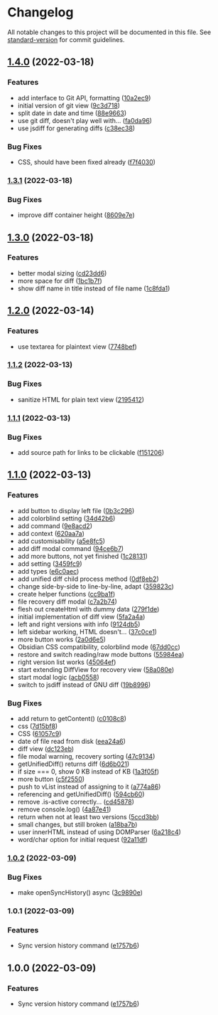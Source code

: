 # Changelog

All notable changes to this project will be documented in this file. See [standard-version](https://github.com/conventional-changelog/standard-version) for commit guidelines.

## [1.4.0](https://github.com/kometenstaub/obsidian-version-history-diff/compare/1.3.1...1.4.0) (2022-03-18)


### Features

* add interface to Git API, formatting ([10a2ec9](https://github.com/kometenstaub/obsidian-version-history-diff/commit/10a2ec9ed142cf33485cd93bb8a1219f09a74d00))
* initial version of git view ([9c3d718](https://github.com/kometenstaub/obsidian-version-history-diff/commit/9c3d718c384403741d9fd7ddf0930d4c0bc42849))
* split date in date and time ([88e9663](https://github.com/kometenstaub/obsidian-version-history-diff/commit/88e96636bb1a6fa199a8e4ed8a7f2a4ce9a0d77b))
* use git diff, doesn't play well with... ([fa0da96](https://github.com/kometenstaub/obsidian-version-history-diff/commit/fa0da9679f3d9bc3cd143972ab37bda0870423bd))
* use jsdiff for generating diffs ([c38ec38](https://github.com/kometenstaub/obsidian-version-history-diff/commit/c38ec383a802997bbba943f3fc461b4689826976))


### Bug Fixes

* CSS, should have been fixed already ([f7f4030](https://github.com/kometenstaub/obsidian-version-history-diff/commit/f7f4030a911d1ffed50158e3ffc06a14f828e94f))

### [1.3.1](https://github.com/kometenstaub/obsidian-version-history-diff/compare/1.3.0...1.3.1) (2022-03-18)


### Bug Fixes

* improve diff container height ([8609e7e](https://github.com/kometenstaub/obsidian-version-history-diff/commit/8609e7e32ecfe3535979cebb6a7a2caf21939597))

## [1.3.0](https://github.com/kometenstaub/obsidian-version-history-diff/compare/1.2.0...1.3.0) (2022-03-18)


### Features

* better modal sizing ([cd23dd6](https://github.com/kometenstaub/obsidian-version-history-diff/commit/cd23dd6a19e042b56b772db04a77694d0e94e0be))
* more space for diff ([1bc1b7f](https://github.com/kometenstaub/obsidian-version-history-diff/commit/1bc1b7fa027d8cd390a0d0ba7bbd4931b262d011))
* show diff name in title instead of file name ([1c8fda1](https://github.com/kometenstaub/obsidian-version-history-diff/commit/1c8fda190a932e6159f5c47b2b6df0485485a24d))

## [1.2.0](https://github.com/kometenstaub/obsidian-sync-version-history/compare/1.1.2...1.2.0) (2022-03-14)


### Features

* use textarea for plaintext view ([7748bef](https://github.com/kometenstaub/obsidian-sync-version-history/commit/7748beffe2639548811a6fdb1fdeaf58267f1529))

### [1.1.2](https://github.com/kometenstaub/obsidian-sync-version-history/compare/1.1.1...1.1.2) (2022-03-13)


### Bug Fixes

* sanitize HTML for plain text view ([2195412](https://github.com/kometenstaub/obsidian-sync-version-history/commit/219541247ef9c1b0260ce39e11e4a683e2f0f224))

### [1.1.1](https://github.com/kometenstaub/obsidian-sync-version-history/compare/1.1.0...1.1.1) (2022-03-13)


### Bug Fixes

* add source path for links to be clickable ([f151206](https://github.com/kometenstaub/obsidian-sync-version-history/commit/f151206080c7f56529cbe033f5958b4efbaa91ba))

## [1.1.0](https://github.com/kometenstaub/obsidian-sync-version-history/compare/1.0.2...1.1.0) (2022-03-13)


### Features

* add button to display left file ([0b3c296](https://github.com/kometenstaub/obsidian-sync-version-history/commit/0b3c296f2c41adfdd43b0accc7831b6716e84922))
* add colorblind setting ([34d42b6](https://github.com/kometenstaub/obsidian-sync-version-history/commit/34d42b68d489f0c861602602711bacca8f474b76))
* add command ([9e8acd2](https://github.com/kometenstaub/obsidian-sync-version-history/commit/9e8acd2020ece92824132ab54726575798b523ed))
* add context ([620aa7a](https://github.com/kometenstaub/obsidian-sync-version-history/commit/620aa7a83b562b9aa636e568f5c93b9a05fab41b))
* add customisability ([a5e8fc5](https://github.com/kometenstaub/obsidian-sync-version-history/commit/a5e8fc5f0701e75e42ca87c37437d047a6c9005e))
* add diff modal command ([94ce6b7](https://github.com/kometenstaub/obsidian-sync-version-history/commit/94ce6b78334f13c2643839863aed302e1b57fdd8))
* add more buttons, not yet finished ([1c28131](https://github.com/kometenstaub/obsidian-sync-version-history/commit/1c28131c5df47e2861e6c2e40ef1f25ff30a5834))
* add setting ([3459fc9](https://github.com/kometenstaub/obsidian-sync-version-history/commit/3459fc9c2e995ea6a255180d246d4d7e2214fd6e))
* add types ([e6c0aec](https://github.com/kometenstaub/obsidian-sync-version-history/commit/e6c0aec96c5ccd401e705047c10ab22b38957199))
* add unified diff child process method ([0df8eb2](https://github.com/kometenstaub/obsidian-sync-version-history/commit/0df8eb2ce00f73dd8dcc27e5110cb870c190bd64))
* change side-by-side to line-by-line, adapt ([359823c](https://github.com/kometenstaub/obsidian-sync-version-history/commit/359823c62ae7adeaeaa98ad5fcbf6a29ad19ae4b))
* create helper functions ([cc9ba1f](https://github.com/kometenstaub/obsidian-sync-version-history/commit/cc9ba1f92093f806d0bd4f7530e059271849c1e1))
* file recovery diff modal ([c7a2b74](https://github.com/kometenstaub/obsidian-sync-version-history/commit/c7a2b74363038389bc71d36a9b28e7f98946a6f5))
* flesh out createHtml with dummy data ([279f1de](https://github.com/kometenstaub/obsidian-sync-version-history/commit/279f1dee34015a234367cabf583b07c6ee8541a3))
* initial implementation of diff view ([5fa2a4a](https://github.com/kometenstaub/obsidian-sync-version-history/commit/5fa2a4a0f41dcb34684301397a9914f3bdfbb06f))
* left and right versions with info ([9124db5](https://github.com/kometenstaub/obsidian-sync-version-history/commit/9124db580acb22f6711345a1d1c078599f11eae0))
* left sidebar working, HTML doesn't... ([37c0ce1](https://github.com/kometenstaub/obsidian-sync-version-history/commit/37c0ce1d5a21c231fdb17c945bbe0889cf435684))
* more button works ([2a0d6e5](https://github.com/kometenstaub/obsidian-sync-version-history/commit/2a0d6e50766e6a36ec904ecf3aaff8bc54d05c54))
* Obsidian CSS compatibility, colorblind mode ([67dd0cc](https://github.com/kometenstaub/obsidian-sync-version-history/commit/67dd0cc8a0af843516d5d6d72901bb5a9868e926))
* restore and switch reading/raw mode buttons ([55984ea](https://github.com/kometenstaub/obsidian-sync-version-history/commit/55984ea6bef1b6b63eee07e8ed5014f561466e00))
* right version list works ([45064ef](https://github.com/kometenstaub/obsidian-sync-version-history/commit/45064ef692198dac7edb12fd59e3ad3870b4cdaa))
* start extending DiffView for recovery view ([58a080e](https://github.com/kometenstaub/obsidian-sync-version-history/commit/58a080e3965bb7c035809897c6e36294918889e1))
* start modal logic ([acb0558](https://github.com/kometenstaub/obsidian-sync-version-history/commit/acb0558f8930769cce06612487d850edd6d1e2b0))
* switch to jsdiff instead of GNU diff ([19b8996](https://github.com/kometenstaub/obsidian-sync-version-history/commit/19b89967de887767dd54a0bb2a22a9a33f2050fc))


### Bug Fixes

* add return to getContent() ([c0108c8](https://github.com/kometenstaub/obsidian-sync-version-history/commit/c0108c810a78aa18ed25efedc67b62110df8983f))
* css ([7d15bf8](https://github.com/kometenstaub/obsidian-sync-version-history/commit/7d15bf8a5eb4a87c9ff7dcadd4db3c8b4891ecab))
* CSS ([61057c9](https://github.com/kometenstaub/obsidian-sync-version-history/commit/61057c99fc677d1f461d384dbcba8e881107406b))
* date of file read from disk ([eea24a6](https://github.com/kometenstaub/obsidian-sync-version-history/commit/eea24a64e7ed4c88ac115b9663f6267d356af21b))
* diff view ([dc123eb](https://github.com/kometenstaub/obsidian-sync-version-history/commit/dc123ebb908829a39b4d1d4256905da6a5b23dda))
* file modal warning, recovery sorting ([47c9134](https://github.com/kometenstaub/obsidian-sync-version-history/commit/47c913478abc8df967b5e004f76fed22e6a4f9e5))
* getUnifiedDiff() returns diff ([6d6b021](https://github.com/kometenstaub/obsidian-sync-version-history/commit/6d6b021ab3942000afdb11051fc7a65f5bcc6dbc))
* if size === 0, show 0 KB instead of KB ([1a3f05f](https://github.com/kometenstaub/obsidian-sync-version-history/commit/1a3f05fe2a79644a54996b5ff06508c06450f6f5))
* more button ([c5f2550](https://github.com/kometenstaub/obsidian-sync-version-history/commit/c5f255045929eeec18ddd242106f879662bfc9b4))
* push to vList instead of assigning to it ([a774a86](https://github.com/kometenstaub/obsidian-sync-version-history/commit/a774a865085324826f44f58c43de4bda1a975000))
* referencing and getUnifiedDiff() ([594cb60](https://github.com/kometenstaub/obsidian-sync-version-history/commit/594cb601350a8a022ec9c72a8c50a7125728af14))
* remove .is-active correctly... ([cd45878](https://github.com/kometenstaub/obsidian-sync-version-history/commit/cd45878c071691ed2e7da9d2ac2161b9ca798846))
* remove console.log() ([4a87e41](https://github.com/kometenstaub/obsidian-sync-version-history/commit/4a87e41dc1bfda86d9c208fd87c78fa9a4663b2f))
* return when not at least two versions ([5ccd3bb](https://github.com/kometenstaub/obsidian-sync-version-history/commit/5ccd3bb109495611ae76f9b01d147466d8118314))
* small changes, but still broken ([a18ba7b](https://github.com/kometenstaub/obsidian-sync-version-history/commit/a18ba7b505a6ed6f401028443a855b1b766bc43e))
* user innerHTML instead of using DOMParser ([6a218c4](https://github.com/kometenstaub/obsidian-sync-version-history/commit/6a218c4a3718c2110eed821d0be5d1fa77045679))
* word/char option for initial request ([92a11df](https://github.com/kometenstaub/obsidian-sync-version-history/commit/92a11df8d55453c0a9521210f330ed11c39770a5))

### [1.0.2](https://github.com/kometenstaub/obsidian-sync-version-history/compare/1.0.1...1.0.2) (2022-03-09)


### Bug Fixes

* make openSyncHistory() async ([3c9890e](https://github.com/kometenstaub/obsidian-sync-version-history/commit/3c9890ef5ff33388c3d9e3771485644d55570dd6))

### 1.0.1 (2022-03-09)


### Features

* Sync version history command ([e1757b6](https://github.com/kometenstaub/obsidian-sync-version-history/commit/e1757b691baee8d785277224765f4eb662efa151))

## 1.0.0 (2022-03-09)


### Features

* Sync version history command ([e1757b6](https://github.com/kometenstaub/obsidian-sync-version-history/commit/e1757b691baee8d785277224765f4eb662efa151))
